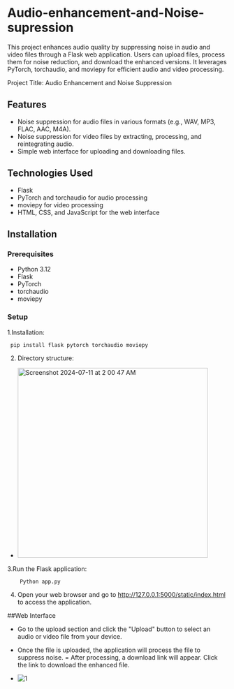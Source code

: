 # Audio-enhancement-and-Noise-supression
This project enhances audio quality by suppressing noise in audio and video files through a Flask web application. Users can upload files, process them for noise reduction, and download the enhanced versions. It leverages PyTorch, torchaudio, and moviepy for efficient audio and video processing.

Project Title: Audio Enhancement and Noise Suppression

## Features
- Noise suppression for audio files in various formats (e.g., WAV, MP3, FLAC, AAC, M4A).
- Noise suppression for video files by extracting, processing, and reintegrating audio.
- Simple web interface for uploading and downloading files.

## Technologies Used
- Flask
- PyTorch and torchaudio for audio processing
- moviepy for video processing
- HTML, CSS, and JavaScript for the web interface

## Installation

### Prerequisites
- Python 3.12
- Flask
- PyTorch
- torchaudio
- moviepy

### Setup
1.Installation:
   ```
    pip install flask pytorch torchaudio moviepy
  ```
2. Directory structure:
 - <img width="435" alt="Screenshot 2024-07-11 at 2 00 47 AM" src="https://github.com/prasanna-ravi12/Audio-enhancement-and-Noise-supression/assets/175058249/f426396d-b786-4fb5-82e0-a8844d26ebeb">

3.Run the Flask application:

```
    Python app.py
  ```
4. Open your web browser and go to http://127.0.0.1:5000/static/index.html to access the application.


##Web Interface
 - Go to the upload section and click the "Upload" button to select an audio or video file from your device.
 - Once the file is uploaded, the application will process the file to suppress noise.
 = After processing, a download link will appear. Click the link to download the enhanced file.

  - ![1](https://github.com/prasanna-ravi12/Audio-enhancement-and-Noise-supression/assets/175058249/5c6f04cd-b3d5-4ab8-b22f-475931b83901)

